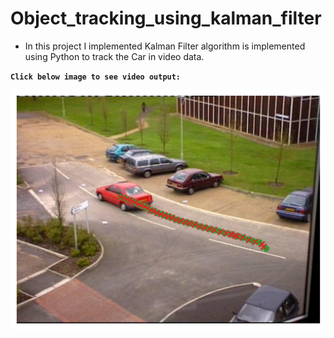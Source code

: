 # Object_tracking_using_kalman_filter
* In this project I implemented Kalman Filter algorithm is implemented using Python to track the Car in video data.

**`Click below image to see video output:`**

[![Video Thumbnail](https://github.com/KenaHemnani/Object_tracking_using_kalman_filter/blob/main/tracking_output.jpg)](https://youtu.be/GT3iXzoAURY)
